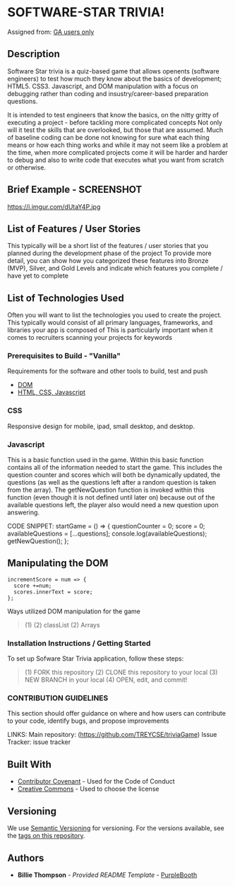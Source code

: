# SOFTWARE-STAR TRIVIA!

Assigned from:
[GA users only](https://git.generalassemb.ly/dc-wdi-fundamentals/game-of-war)

## Description
Software Star trivia is a quiz-based game that allows openents (software  engineers) to test how much they know about the basics of development; HTML5. CSS3. Javascript, and DOM manipulation with a focus on debugging rather than coding and insustry/career-based preparation questions.

It is intended to test engineers that know the basics, on the nitty gritty of executing a project - before tackling more complicated concepts
Not only will it test the skills that are overlooked, but those that are assumed. Much of baseline coding can be done not knowing for sure what each thing means or how each thing works and while it may not seem like a problem at the time, when more complicated projects come it will be harder and harder to debug and also to write code that executes what you want from scratch or otherwise.

## Brief Example - SCREENSHOT
https://i.imgur.com/dUtaY4P.jpg

## List of Features / User Stories
This typically will be a short list of the features / user stories that you planned during the development phase of the project
To provide more detail, you can show how you categorized these features into Bronze (MVP), Silver, and Gold Levels and indicate which features you complete / have yet to complete

## List of Technologies Used
Often you will want to list the technologies you used to create the project.
This typically would consist of all primary languages, frameworks, and libraries your app is composed of
This is particularly important when it comes to recruiters scanning your projects for keywords

### Prerequisites to Build - "Vanilla"

Requirements for the software and other tools to build, test and push 
- [DOM](https://git.generalassemb.ly/dc-wdi-fundamentals/objects-intro)
- [HTML, CSS, Javascript](https://git.generalassemb.ly/dc-wdi-fundamentals/javascript-oop/blob/master/object-oriented-javascript.md)

### CSS
Responsive design for mobile, ipad, small desktop, and desktop.

### Javascript

This is a basic function used in the game. Within this basic function contains all of the information needed to start the game.
This includes the question counter and scores which will both be dynamically updated, the questions (as well as the questions left after a random question is taken from the array).
The getNewQuestion function is invoked within this function (even though it is not defined until later on) because out of the available questions left, the player also would need a new question upon answering.

CODE SNIPPET:
    startGame = () => {
      questionCounter = 0;
      score = 0;
      availableQuestions = [...questions];
      console.log(availableQuestions);
      getNewQuestion();
    };


## Manipulating the DOM

    incrementScore = num => {
      score +=num;
      scores.innerText = score;
    };

Ways utilized DOM manipulation for the game

> (1)
> (2) classList
> (2) Arrays


### Installation Instructions / Getting Started
To set up Sofware Star Trivia application, follow these steps:

>(1) FORK this repository
>(2) CLONE this repository to your local
>(3) NEW BRANCH in your local 
>(4) OPEN, edit, and commit!

### CONTRIBUTION GUIDELINES
This section should offer guidance on where and how users can contribute to your code, identify bugs, and propose improvements

LINKS:
Main repository: (https://github.com/TREYCSE/triviaGame)
Issue Tracker: issue tracker



## Built With

  - [Contributor Covenant](https://www.contributor-covenant.org/) - Used
    for the Code of Conduct
  - [Creative Commons](https://creativecommons.org/) - Used to choose
    the license

## Versioning

We use [Semantic Versioning](http://semver.org/) for versioning. For the versions
available, see the [tags on this
repository](https://github.com/PurpleBooth/a-good-readme-template/tags).

## Authors

  - **Billie Thompson** - *Provided README Template* -
    [PurpleBooth](https://github.com/PurpleBooth)

